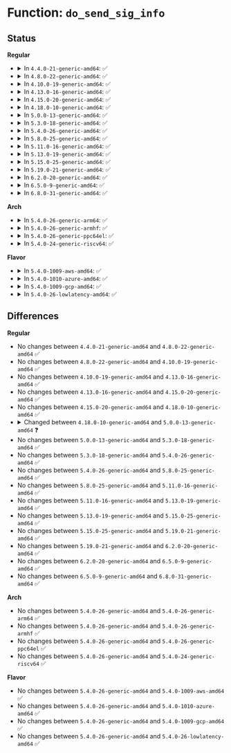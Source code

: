 # Function: <code>do_send_sig_info</code>

## Status
<b>Regular</b>
<ul>
<li>
<details>
<summary>In <code>4.4.0-21-generic-amd64</code>: ✅</summary>

```c
int do_send_sig_info(int sig, struct siginfo * info, struct task_struct * p, bool group)
```

```json
{
  "name": "do_send_sig_info",
  "collision_type": "Unique Global",
  "inline_type": "No",
  "funcs": [
    {
      "addr": 18446744071579431472,
      "name": "do_send_sig_info",
      "external": true,
      "loc": "kernel/signal.c:1134",
      "file": "kernel/signal.c",
      "inline": "seen, unknown",
      "caller_inline": [],
      "caller_func": [
        "kernel/signal.c:send_sig",
        "kernel/signal.c:do_send_specific",
        "kernel/signal.c:kdb_send_sig_info",
        "mm/oom_kill.c:oom_kill_process",
        "mm/oom_kill.c:oom_kill_process",
        "fs/fcntl.c:send_sigio_to_task",
        "fs/fcntl.c:send_sigio_to_task",
        "fs/fcntl.c:send_sigurg",
        "drivers/tty/sysrq.c:send_sig_all"
      ]
    }
  ],
  "symbols": [
    {
      "addr": 18446744071579431472,
      "name": "do_send_sig_info",
      "section": ".text",
      "bind": "STB_GLOBAL",
      "size": 152
    }
  ]
}
```
</details>
</li>
<li>
<details>
<summary>In <code>4.8.0-22-generic-amd64</code>: ✅</summary>

```c
int do_send_sig_info(int sig, struct siginfo * info, struct task_struct * p, bool group)
```

```json
{
  "name": "do_send_sig_info",
  "collision_type": "Unique Global",
  "inline_type": "No",
  "funcs": [
    {
      "addr": 18446744071579443872,
      "name": "do_send_sig_info",
      "external": true,
      "loc": "kernel/signal.c:1134",
      "file": "kernel/signal.c",
      "inline": "seen, unknown",
      "caller_inline": [],
      "caller_func": [
        "kernel/signal.c:kdb_send_sig_info",
        "kernel/signal.c:do_send_specific",
        "kernel/signal.c:send_sig",
        "fs/fcntl.c:send_sigurg",
        "fs/fcntl.c:send_sigio_to_task",
        "fs/fcntl.c:send_sigio_to_task",
        "drivers/tty/sysrq.c:send_sig_all"
      ]
    }
  ],
  "symbols": [
    {
      "addr": 18446744071579443872,
      "name": "do_send_sig_info",
      "section": ".text",
      "bind": "STB_GLOBAL",
      "size": 152
    }
  ]
}
```
</details>
</li>
<li>
<details>
<summary>In <code>4.10.0-19-generic-amd64</code>: ✅</summary>

```c
int do_send_sig_info(int sig, struct siginfo * info, struct task_struct * p, bool group)
```

```json
{
  "name": "do_send_sig_info",
  "collision_type": "Unique Global",
  "inline_type": "No",
  "funcs": [
    {
      "addr": 18446744071579464240,
      "name": "do_send_sig_info",
      "external": true,
      "loc": "kernel/signal.c:1140",
      "file": "kernel/signal.c",
      "inline": "seen, unknown",
      "caller_inline": [],
      "caller_func": [
        "kernel/signal.c:kdb_send_sig_info",
        "kernel/signal.c:do_send_specific",
        "kernel/signal.c:send_sig",
        "mm/oom_kill.c:oom_kill_process",
        "mm/oom_kill.c:oom_kill_process",
        "fs/fcntl.c:send_sigurg",
        "fs/fcntl.c:send_sigio_to_task",
        "fs/fcntl.c:send_sigio_to_task",
        "drivers/tty/sysrq.c:send_sig_all"
      ]
    }
  ],
  "symbols": [
    {
      "addr": 18446744071579464240,
      "name": "do_send_sig_info",
      "section": ".text",
      "bind": "STB_GLOBAL",
      "size": 152
    }
  ]
}
```
</details>
</li>
<li>
<details>
<summary>In <code>4.13.0-16-generic-amd64</code>: ✅</summary>

```c
int do_send_sig_info(int sig, struct siginfo * info, struct task_struct * p, bool group)
```

```json
{
  "name": "do_send_sig_info",
  "collision_type": "Unique Global",
  "inline_type": "No",
  "funcs": [
    {
      "addr": 18446744071579452720,
      "name": "do_send_sig_info",
      "external": true,
      "loc": "kernel/signal.c:1154",
      "file": "kernel/signal.c",
      "inline": "seen, unknown",
      "caller_inline": [],
      "caller_func": [
        "kernel/signal.c:kdb_send_sig_info",
        "kernel/signal.c:do_send_specific",
        "kernel/signal.c:send_sig",
        "mm/oom_kill.c:oom_kill_process",
        "mm/oom_kill.c:oom_kill_process",
        "fs/fcntl.c:send_sigurg",
        "fs/fcntl.c:send_sigio_to_task",
        "fs/fcntl.c:send_sigio_to_task",
        "drivers/tty/sysrq.c:send_sig_all"
      ]
    }
  ],
  "symbols": [
    {
      "addr": 18446744071579452720,
      "name": "do_send_sig_info",
      "section": ".text",
      "bind": "STB_GLOBAL",
      "size": 152
    }
  ]
}
```
</details>
</li>
<li>
<details>
<summary>In <code>4.15.0-20-generic-amd64</code>: ✅</summary>

```c
int do_send_sig_info(int sig, struct siginfo * info, struct task_struct * p, bool group)
```

```json
{
  "name": "do_send_sig_info",
  "collision_type": "Unique Global",
  "inline_type": "No",
  "funcs": [
    {
      "addr": 18446744071579481040,
      "name": "do_send_sig_info",
      "external": true,
      "loc": "kernel/signal.c:1155",
      "file": "kernel/signal.c",
      "inline": "seen, unknown",
      "caller_inline": [],
      "caller_func": [
        "kernel/signal.c:kdb_send_sig_info",
        "kernel/signal.c:do_send_specific",
        "kernel/signal.c:send_sig",
        "mm/oom_kill.c:oom_kill_process",
        "mm/oom_kill.c:oom_kill_process",
        "fs/fcntl.c:send_sigurg",
        "fs/fcntl.c:send_sigio_to_task",
        "fs/fcntl.c:send_sigio_to_task",
        "drivers/tty/sysrq.c:send_sig_all"
      ]
    }
  ],
  "symbols": [
    {
      "addr": 18446744071579481040,
      "name": "do_send_sig_info",
      "section": ".text",
      "bind": "STB_GLOBAL",
      "size": 152
    }
  ]
}
```
</details>
</li>
<li>
<details>
<summary>In <code>4.18.0-10-generic-amd64</code>: ✅</summary>

```c
int do_send_sig_info(int sig, struct siginfo * info, struct task_struct * p, bool group)
```

```json
{
  "name": "do_send_sig_info",
  "collision_type": "Unique Global",
  "inline_type": "No",
  "funcs": [
    {
      "addr": 18446744071579497248,
      "name": "do_send_sig_info",
      "external": true,
      "loc": "kernel/signal.c:1163",
      "file": "kernel/signal.c",
      "inline": "seen, unknown",
      "caller_inline": [],
      "caller_func": [
        "kernel/signal.c:do_send_specific",
        "kernel/signal.c:send_sig_mceerr",
        "kernel/signal.c:send_sig_fault",
        "kernel/signal.c:send_sig",
        "mm/oom_kill.c:oom_kill_process",
        "mm/oom_kill.c:oom_kill_process",
        "fs/fcntl.c:send_sigurg",
        "fs/fcntl.c:send_sigio_to_task",
        "fs/fcntl.c:send_sigio_to_task",
        "drivers/tty/sysrq.c:send_sig_all"
      ]
    }
  ],
  "symbols": [
    {
      "addr": 18446744071579497248,
      "name": "do_send_sig_info",
      "section": ".text",
      "bind": "STB_GLOBAL",
      "size": 152
    }
  ]
}
```
</details>
</li>
<li>
<details>
<summary>In <code>5.0.0-13-generic-amd64</code>: ✅</summary>

```c
int do_send_sig_info(int sig, struct kernel_siginfo * info, struct task_struct * p, enum pid_type type)
```

```json
{
  "name": "do_send_sig_info",
  "collision_type": "Unique Global",
  "inline_type": "No",
  "funcs": [
    {
      "addr": 18446744071579530720,
      "name": "do_send_sig_info",
      "external": true,
      "loc": "kernel/signal.c:1246",
      "file": "kernel/signal.c",
      "inline": "seen, unknown",
      "caller_inline": [],
      "caller_func": [
        "kernel/signal.c:do_send_specific",
        "kernel/signal.c:send_sig_mceerr",
        "kernel/signal.c:send_sig_fault",
        "kernel/signal.c:send_sig",
        "kernel/signal.c:group_send_sig_info",
        "mm/oom_kill.c:__oom_kill_process",
        "mm/oom_kill.c:__oom_kill_process",
        "mm/memory-failure.c:kill_procs",
        "fs/fcntl.c:send_sigurg",
        "fs/fcntl.c:send_sigurg",
        "fs/fcntl.c:send_sigio_to_task",
        "fs/fcntl.c:send_sigio_to_task",
        "drivers/tty/sysrq.c:send_sig_all"
      ]
    }
  ],
  "symbols": [
    {
      "addr": 18446744071579530720,
      "name": "do_send_sig_info",
      "section": ".text",
      "bind": "STB_GLOBAL",
      "size": 151
    }
  ]
}
```
</details>
</li>
<li>
<details>
<summary>In <code>5.3.0-18-generic-amd64</code>: ✅</summary>

```c
int do_send_sig_info(int sig, struct kernel_siginfo * info, struct task_struct * p, enum pid_type type)
```

```json
{
  "name": "do_send_sig_info",
  "collision_type": "Unique Global",
  "inline_type": "No",
  "funcs": [
    {
      "addr": 18446744071579555600,
      "name": "do_send_sig_info",
      "external": true,
      "loc": "kernel/signal.c:1278",
      "file": "kernel/signal.c",
      "inline": "seen, unknown",
      "caller_inline": [],
      "caller_func": [
        "kernel/signal.c:do_send_specific",
        "kernel/signal.c:send_sig_mceerr",
        "kernel/signal.c:send_sig_fault",
        "kernel/signal.c:send_sig",
        "kernel/signal.c:group_send_sig_info",
        "mm/oom_kill.c:__oom_kill_process",
        "mm/oom_kill.c:__oom_kill_process",
        "mm/memory-failure.c:kill_procs",
        "fs/fcntl.c:send_sigurg",
        "fs/fcntl.c:send_sigurg",
        "fs/fcntl.c:send_sigio_to_task",
        "fs/fcntl.c:send_sigio_to_task",
        "drivers/tty/sysrq.c:send_sig_all"
      ]
    }
  ],
  "symbols": [
    {
      "addr": 18446744071579555600,
      "name": "do_send_sig_info",
      "section": ".text",
      "bind": "STB_GLOBAL",
      "size": 144
    }
  ]
}
```
</details>
</li>
<li>
<details>
<summary>In <code>5.4.0-26-generic-amd64</code>: ✅</summary>

```c
int do_send_sig_info(int sig, struct kernel_siginfo * info, struct task_struct * p, enum pid_type type)
```

```json
{
  "name": "do_send_sig_info",
  "collision_type": "Unique Global",
  "inline_type": "No",
  "funcs": [
    {
      "addr": 18446744071579581744,
      "name": "do_send_sig_info",
      "external": true,
      "loc": "kernel/signal.c:1283",
      "file": "kernel/signal.c",
      "inline": "seen, unknown",
      "caller_inline": [],
      "caller_func": [
        "kernel/signal.c:do_send_specific",
        "kernel/signal.c:send_sig_mceerr",
        "kernel/signal.c:send_sig_fault",
        "kernel/signal.c:send_sig",
        "kernel/signal.c:group_send_sig_info",
        "mm/oom_kill.c:__oom_kill_process",
        "mm/oom_kill.c:__oom_kill_process",
        "mm/memory-failure.c:kill_procs",
        "fs/fcntl.c:send_sigurg",
        "fs/fcntl.c:send_sigurg",
        "fs/fcntl.c:send_sigio_to_task",
        "fs/fcntl.c:send_sigio_to_task",
        "drivers/tty/sysrq.c:send_sig_all"
      ]
    }
  ],
  "symbols": [
    {
      "addr": 18446744071579581744,
      "name": "do_send_sig_info",
      "section": ".text",
      "bind": "STB_GLOBAL",
      "size": 144
    }
  ]
}
```
</details>
</li>
<li>
<details>
<summary>In <code>5.8.0-25-generic-amd64</code>: ✅</summary>

```c
int do_send_sig_info(int sig, struct kernel_siginfo * info, struct task_struct * p, enum pid_type type)
```

```json
{
  "name": "do_send_sig_info",
  "collision_type": "Unique Global",
  "inline_type": "No",
  "funcs": [
    {
      "addr": 18446744071579617248,
      "name": "do_send_sig_info",
      "external": true,
      "loc": "kernel/signal.c:1283",
      "file": "kernel/signal.c",
      "inline": "seen, unknown",
      "caller_inline": [],
      "caller_func": [
        "kernel/signal.c:do_send_specific",
        "kernel/signal.c:kill_pid",
        "kernel/signal.c:send_sig_mceerr",
        "kernel/signal.c:send_sig_fault",
        "kernel/signal.c:send_sig",
        "kernel/signal.c:kill_something_info",
        "kernel/signal.c:__kill_pgrp_info",
        "mm/oom_kill.c:__oom_kill_process",
        "mm/oom_kill.c:__oom_kill_process",
        "mm/memory-failure.c:kill_procs",
        "fs/fcntl.c:send_sigurg",
        "fs/fcntl.c:send_sigurg",
        "fs/fcntl.c:send_sigio_to_task",
        "fs/fcntl.c:send_sigio_to_task",
        "ipc/mqueue.c:__do_notify",
        "drivers/tty/sysrq.c:send_sig_all"
      ]
    }
  ],
  "symbols": [
    {
      "addr": 18446744071579617248,
      "name": "do_send_sig_info",
      "section": ".text",
      "bind": "STB_GLOBAL",
      "size": 180
    }
  ]
}
```
</details>
</li>
<li>
<details>
<summary>In <code>5.11.0-16-generic-amd64</code>: ✅</summary>

```c
int do_send_sig_info(int sig, struct kernel_siginfo * info, struct task_struct * p, enum pid_type type)
```

```json
{
  "name": "do_send_sig_info",
  "collision_type": "Unique Global",
  "inline_type": "No",
  "funcs": [
    {
      "addr": 18446744071579597520,
      "name": "do_send_sig_info",
      "external": true,
      "loc": "kernel/signal.c:1284",
      "file": "kernel/signal.c",
      "inline": "seen, unknown",
      "caller_inline": [],
      "caller_func": [
        "kernel/signal.c:do_send_specific",
        "kernel/signal.c:send_sig_mceerr",
        "kernel/signal.c:send_sig_fault",
        "kernel/signal.c:send_sig",
        "kernel/signal.c:kill_something_info",
        "kernel/signal.c:kill_pid_info",
        "kernel/signal.c:__kill_pgrp_info",
        "mm/oom_kill.c:__oom_kill_process",
        "mm/oom_kill.c:__oom_kill_process",
        "mm/memory-failure.c:kill_procs",
        "fs/fcntl.c:send_sigurg",
        "fs/fcntl.c:send_sigurg",
        "fs/fcntl.c:send_sigio_to_task",
        "fs/fcntl.c:send_sigio_to_task",
        "ipc/mqueue.c:__do_notify",
        "drivers/tty/sysrq.c:send_sig_all"
      ]
    }
  ],
  "symbols": [
    {
      "addr": 18446744071579597520,
      "name": "do_send_sig_info",
      "section": ".text",
      "bind": "STB_GLOBAL",
      "size": 178
    }
  ]
}
```
</details>
</li>
<li>
<details>
<summary>In <code>5.13.0-19-generic-amd64</code>: ✅</summary>

```c
int do_send_sig_info(int sig, struct kernel_siginfo * info, struct task_struct * p, enum pid_type type)
```

```json
{
  "name": "do_send_sig_info",
  "collision_type": "Unique Global",
  "inline_type": "No",
  "funcs": [
    {
      "addr": 18446744071579602992,
      "name": "do_send_sig_info",
      "external": true,
      "loc": "kernel/signal.c:1286",
      "file": "kernel/signal.c",
      "inline": "seen, unknown",
      "caller_inline": [],
      "caller_func": [
        "kernel/signal.c:do_send_specific",
        "kernel/signal.c:send_sig_mceerr",
        "kernel/signal.c:send_sig_fault",
        "kernel/signal.c:send_sig",
        "kernel/signal.c:kill_something_info",
        "kernel/signal.c:kill_pid_info",
        "kernel/signal.c:__kill_pgrp_info",
        "mm/oom_kill.c:__oom_kill_process",
        "mm/oom_kill.c:__oom_kill_process",
        "mm/memory-failure.c:kill_procs",
        "fs/fcntl.c:send_sigurg",
        "fs/fcntl.c:send_sigurg",
        "fs/fcntl.c:send_sigio_to_task",
        "fs/fcntl.c:send_sigio_to_task",
        "ipc/mqueue.c:__do_notify",
        "drivers/tty/sysrq.c:send_sig_all"
      ]
    }
  ],
  "symbols": [
    {
      "addr": 18446744071579602992,
      "name": "do_send_sig_info",
      "section": ".text",
      "bind": "STB_GLOBAL",
      "size": 178
    }
  ]
}
```
</details>
</li>
<li>
<details>
<summary>In <code>5.15.0-25-generic-amd64</code>: ✅</summary>

```c
int do_send_sig_info(int sig, struct kernel_siginfo * info, struct task_struct * p, enum pid_type type)
```

```json
{
  "name": "do_send_sig_info",
  "collision_type": "Unique Global",
  "inline_type": "No",
  "funcs": [
    {
      "addr": 18446744071579678144,
      "name": "do_send_sig_info",
      "external": true,
      "loc": "kernel/signal.c:1287",
      "file": "kernel/signal.c",
      "inline": "seen, unknown",
      "caller_inline": [],
      "caller_func": [
        "kernel/signal.c:do_send_specific",
        "kernel/signal.c:send_sig_fault_trapno",
        "kernel/signal.c:send_sig_mceerr",
        "kernel/signal.c:send_sig_fault",
        "kernel/signal.c:send_sig",
        "kernel/signal.c:kill_something_info",
        "kernel/signal.c:kill_pid_info",
        "kernel/signal.c:__kill_pgrp_info",
        "kernel/cgroup/cgroup.c:cgroup_post_fork",
        "mm/oom_kill.c:__oom_kill_process",
        "mm/oom_kill.c:__oom_kill_process",
        "mm/memory-failure.c:kill_procs",
        "fs/fcntl.c:send_sigurg",
        "fs/fcntl.c:send_sigurg",
        "fs/fcntl.c:send_sigio_to_task",
        "fs/fcntl.c:send_sigio_to_task",
        "ipc/mqueue.c:__do_notify",
        "drivers/tty/sysrq.c:send_sig_all"
      ]
    }
  ],
  "symbols": [
    {
      "addr": 18446744071579678144,
      "name": "do_send_sig_info",
      "section": ".text",
      "bind": "STB_GLOBAL",
      "size": 178
    }
  ]
}
```
</details>
</li>
<li>
<details>
<summary>In <code>5.19.0-21-generic-amd64</code>: ✅</summary>

```c
int do_send_sig_info(int sig, struct kernel_siginfo * info, struct task_struct * p, enum pid_type type)
```

```json
{
  "name": "do_send_sig_info",
  "collision_type": "Unique Global",
  "inline_type": "No",
  "funcs": [
    {
      "addr": 18446744071579772192,
      "name": "do_send_sig_info",
      "external": true,
      "loc": "kernel/signal.c:1288",
      "file": "kernel/signal.c",
      "inline": "seen, unknown",
      "caller_inline": [],
      "caller_func": [
        "kernel/signal.c:do_send_specific",
        "kernel/signal.c:kill_pid",
        "kernel/signal.c:send_sig_fault_trapno",
        "kernel/signal.c:send_sig_perf",
        "kernel/signal.c:send_sig_mceerr",
        "kernel/signal.c:send_sig_fault",
        "kernel/signal.c:send_sig",
        "kernel/signal.c:kill_something_info",
        "kernel/signal.c:__kill_pgrp_info",
        "kernel/cgroup/cgroup.c:cgroup_post_fork",
        "mm/oom_kill.c:__oom_kill_process",
        "mm/oom_kill.c:__oom_kill_process",
        "mm/memory-failure.c:kill_procs",
        "fs/fcntl.c:send_sigurg",
        "fs/fcntl.c:send_sigurg",
        "fs/fcntl.c:send_sigio_to_task",
        "fs/fcntl.c:send_sigio_to_task",
        "ipc/mqueue.c:__do_notify",
        "drivers/tty/sysrq.c:send_sig_all"
      ]
    }
  ],
  "symbols": [
    {
      "addr": 18446744071579772192,
      "name": "do_send_sig_info",
      "section": ".text",
      "bind": "STB_GLOBAL",
      "size": 180
    }
  ]
}
```
</details>
</li>
<li>
<details>
<summary>In <code>6.2.0-20-generic-amd64</code>: ✅</summary>

```c
int do_send_sig_info(int sig, struct kernel_siginfo * info, struct task_struct * p, enum pid_type type)
```

```json
{
  "name": "do_send_sig_info",
  "collision_type": "Unique Global",
  "inline_type": "No",
  "funcs": [
    {
      "addr": 18446744071579904240,
      "name": "do_send_sig_info",
      "external": true,
      "loc": "kernel/signal.c:1289",
      "file": "kernel/signal.c",
      "inline": "seen, unknown",
      "caller_inline": [],
      "caller_func": [
        "kernel/signal.c:do_send_specific",
        "kernel/signal.c:kill_pid",
        "kernel/signal.c:send_sig_fault_trapno",
        "kernel/signal.c:send_sig_perf",
        "kernel/signal.c:send_sig_mceerr",
        "kernel/signal.c:send_sig_fault",
        "kernel/signal.c:send_sig",
        "kernel/signal.c:kill_something_info",
        "kernel/signal.c:__kill_pgrp_info",
        "kernel/cgroup/cgroup.c:cgroup_post_fork",
        "mm/oom_kill.c:__oom_kill_process",
        "mm/oom_kill.c:__oom_kill_process",
        "mm/memory-failure.c:kill_procs",
        "fs/fcntl.c:send_sigurg",
        "fs/fcntl.c:send_sigurg",
        "fs/fcntl.c:send_sigio_to_task",
        "fs/fcntl.c:send_sigio_to_task",
        "ipc/mqueue.c:__do_notify",
        "drivers/tty/sysrq.c:send_sig_all"
      ]
    }
  ],
  "symbols": [
    {
      "addr": 18446744071579904240,
      "name": "do_send_sig_info",
      "section": ".text",
      "bind": "STB_GLOBAL",
      "size": 180
    }
  ]
}
```
</details>
</li>
<li>
<details>
<summary>In <code>6.5.0-9-generic-amd64</code>: ✅</summary>

```c
int do_send_sig_info(int sig, struct kernel_siginfo * info, struct task_struct * p, enum pid_type type)
```

```json
{
  "name": "do_send_sig_info",
  "collision_type": "Unique Global",
  "inline_type": "No",
  "funcs": [
    {
      "addr": 18446744071579953968,
      "name": "do_send_sig_info",
      "external": true,
      "loc": "kernel/signal.c:1293",
      "file": "kernel/signal.c",
      "inline": "seen, unknown",
      "caller_inline": [],
      "caller_func": [
        "kernel/signal.c:do_send_specific",
        "kernel/signal.c:kill_pid",
        "kernel/signal.c:send_sig_fault_trapno",
        "kernel/signal.c:send_sig_perf",
        "kernel/signal.c:send_sig_mceerr",
        "kernel/signal.c:send_sig_fault",
        "kernel/signal.c:send_sig",
        "kernel/signal.c:kill_something_info",
        "kernel/signal.c:__kill_pgrp_info",
        "kernel/cgroup/cgroup.c:cgroup_post_fork",
        "mm/oom_kill.c:__oom_kill_process",
        "mm/oom_kill.c:__oom_kill_process",
        "mm/memory-failure.c:kill_procs",
        "fs/fcntl.c:send_sigurg",
        "fs/fcntl.c:send_sigurg",
        "fs/fcntl.c:send_sigio_to_task",
        "fs/fcntl.c:send_sigio_to_task",
        "ipc/mqueue.c:__do_notify",
        "drivers/tty/sysrq.c:send_sig_all"
      ]
    }
  ],
  "symbols": [
    {
      "addr": 18446744071579953968,
      "name": "do_send_sig_info",
      "section": ".text",
      "bind": "STB_GLOBAL",
      "size": 180
    }
  ]
}
```
</details>
</li>
<li>
<details>
<summary>In <code>6.8.0-31-generic-amd64</code>: ✅</summary>

```c
int do_send_sig_info(int sig, struct kernel_siginfo * info, struct task_struct * p, enum pid_type type)
```

```json
{
  "name": "do_send_sig_info",
  "collision_type": "Unique Global",
  "inline_type": "No",
  "funcs": [
    {
      "addr": 18446744071579993264,
      "name": "do_send_sig_info",
      "external": true,
      "loc": "kernel/signal.c:1293",
      "file": "kernel/signal.c",
      "inline": "seen, unknown",
      "caller_inline": [],
      "caller_func": [
        "kernel/signal.c:do_send_specific",
        "kernel/signal.c:kill_pid",
        "kernel/signal.c:send_sig_fault_trapno",
        "kernel/signal.c:send_sig_perf",
        "kernel/signal.c:send_sig_mceerr",
        "kernel/signal.c:send_sig_fault",
        "kernel/signal.c:send_sig",
        "kernel/signal.c:kill_something_info",
        "kernel/signal.c:__kill_pgrp_info",
        "kernel/cgroup/cgroup.c:cgroup_post_fork",
        "mm/oom_kill.c:__oom_kill_process",
        "mm/oom_kill.c:__oom_kill_process",
        "mm/memory-failure.c:kill_procs",
        "fs/fcntl.c:send_sigurg",
        "fs/fcntl.c:send_sigurg",
        "fs/fcntl.c:send_sigio_to_task",
        "fs/fcntl.c:send_sigio_to_task",
        "ipc/mqueue.c:__do_notify",
        "drivers/tty/sysrq.c:send_sig_all"
      ]
    }
  ],
  "symbols": [
    {
      "addr": 18446744071579993264,
      "name": "do_send_sig_info",
      "section": ".text",
      "bind": "STB_GLOBAL",
      "size": 180
    }
  ]
}
```
</details>
</li>
</ul>
<b>Arch</b>
<ul>
<li>
<details>
<summary>In <code>5.4.0-26-generic-arm64</code>: ✅</summary>

```c
int do_send_sig_info(int sig, struct kernel_siginfo * info, struct task_struct * p, enum pid_type type)
```

```json
{
  "name": "do_send_sig_info",
  "collision_type": "Unique Global",
  "inline_type": "No",
  "funcs": [
    {
      "addr": 18446603336490745144,
      "name": "do_send_sig_info",
      "external": true,
      "loc": "kernel/signal.c:1283",
      "file": "kernel/signal.c",
      "inline": "seen, unknown",
      "caller_inline": [],
      "caller_func": [
        "kernel/signal.c:do_send_specific",
        "kernel/signal.c:send_sig_mceerr",
        "kernel/signal.c:send_sig_fault",
        "kernel/signal.c:send_sig",
        "kernel/signal.c:group_send_sig_info",
        "mm/oom_kill.c:__oom_kill_process",
        "mm/oom_kill.c:__oom_kill_process",
        "fs/fcntl.c:send_sigurg",
        "fs/fcntl.c:send_sigurg",
        "fs/fcntl.c:send_sigio_to_task",
        "fs/fcntl.c:send_sigio_to_task",
        "drivers/tty/sysrq.c:send_sig_all"
      ]
    }
  ],
  "symbols": [
    {
      "addr": 18446603336490745144,
      "name": "do_send_sig_info",
      "section": ".text",
      "bind": "STB_GLOBAL",
      "size": 172
    }
  ]
}
```
</details>
</li>
<li>
<details>
<summary>In <code>5.4.0-26-generic-armhf</code>: ✅</summary>

```c
int do_send_sig_info(int sig, struct kernel_siginfo * info, struct task_struct * p, enum pid_type type)
```

```json
{
  "name": "do_send_sig_info",
  "collision_type": "Unique Global",
  "inline_type": "No",
  "funcs": [
    {
      "addr": 3224795940,
      "name": "do_send_sig_info",
      "external": true,
      "loc": "kernel/signal.c:1283",
      "file": "kernel/signal.c",
      "inline": "seen, unknown",
      "caller_inline": [],
      "caller_func": [
        "kernel/signal.c:do_send_specific",
        "kernel/signal.c:send_sig_mceerr",
        "kernel/signal.c:send_sig_fault",
        "kernel/signal.c:send_sig",
        "kernel/signal.c:group_send_sig_info",
        "mm/oom_kill.c:__oom_kill_process",
        "mm/oom_kill.c:__oom_kill_process",
        "fs/fcntl.c:send_sigurg",
        "fs/fcntl.c:send_sigurg",
        "fs/fcntl.c:send_sigio_to_task",
        "fs/fcntl.c:send_sigio_to_task",
        "drivers/tty/sysrq.c:send_sig_all"
      ]
    }
  ],
  "symbols": [
    {
      "addr": 3224795940,
      "name": "do_send_sig_info",
      "section": ".text",
      "bind": "STB_GLOBAL",
      "size": 164
    }
  ]
}
```
</details>
</li>
<li>
<details>
<summary>In <code>5.4.0-26-generic-ppc64el</code>: ✅</summary>

```c
int do_send_sig_info(int sig, struct kernel_siginfo * info, struct task_struct * p, enum pid_type type)
```

```json
{
  "name": "do_send_sig_info",
  "collision_type": "Unique Global",
  "inline_type": "No",
  "funcs": [
    {
      "addr": 13835058055283569648,
      "name": "do_send_sig_info",
      "external": true,
      "loc": "kernel/signal.c:1283",
      "file": "kernel/signal.c",
      "inline": "seen, unknown",
      "caller_inline": [],
      "caller_func": [
        "kernel/signal.c:do_send_specific",
        "kernel/signal.c:send_sig_mceerr",
        "kernel/signal.c:send_sig_fault",
        "kernel/signal.c:send_sig",
        "mm/oom_kill.c:__oom_kill_process",
        "mm/oom_kill.c:__oom_kill_process",
        "mm/memory-failure.c:kill_procs",
        "fs/fcntl.c:send_sigurg",
        "fs/fcntl.c:send_sigurg",
        "fs/fcntl.c:send_sigio_to_task",
        "fs/fcntl.c:send_sigio_to_task",
        "fs/fcntl.c:send_sigio_to_task",
        "drivers/tty/sysrq.c:send_sig_all"
      ]
    }
  ],
  "symbols": [
    {
      "addr": 13835058055283569648,
      "name": "do_send_sig_info",
      "section": ".text",
      "bind": "STB_GLOBAL",
      "size": 208
    }
  ]
}
```
</details>
</li>
<li>
<details>
<summary>In <code>5.4.0-24-generic-riscv64</code>: ✅</summary>

```c
int do_send_sig_info(int sig, struct kernel_siginfo * info, struct task_struct * p, enum pid_type type)
```

```json
{
  "name": "do_send_sig_info",
  "collision_type": "Unique Global",
  "inline_type": "No",
  "funcs": [
    {
      "addr": 18446743936271450298,
      "name": "do_send_sig_info",
      "external": true,
      "loc": "kernel/signal.c:1283",
      "file": "kernel/signal.c",
      "inline": "seen, unknown",
      "caller_inline": [],
      "caller_func": [
        "kernel/signal.c:do_send_specific",
        "kernel/signal.c:send_sig_mceerr",
        "kernel/signal.c:send_sig_fault",
        "kernel/signal.c:send_sig",
        "mm/oom_kill.c:__oom_kill_process",
        "mm/oom_kill.c:__oom_kill_process",
        "fs/fcntl.c:send_sigurg",
        "fs/fcntl.c:send_sigurg",
        "fs/fcntl.c:send_sigio_to_task",
        "fs/fcntl.c:send_sigio_to_task",
        "drivers/tty/sysrq.c:send_sig_all"
      ]
    }
  ],
  "symbols": [
    {
      "addr": 18446743936271450298,
      "name": "do_send_sig_info",
      "section": ".text",
      "bind": "STB_GLOBAL",
      "size": 108
    }
  ]
}
```
</details>
</li>
</ul>
<b>Flavor</b>
<ul>
<li>
<details>
<summary>In <code>5.4.0-1009-aws-amd64</code>: ✅</summary>

```c
int do_send_sig_info(int sig, struct kernel_siginfo * info, struct task_struct * p, enum pid_type type)
```

```json
{
  "name": "do_send_sig_info",
  "collision_type": "Unique Global",
  "inline_type": "No",
  "funcs": [
    {
      "addr": 18446744071579558048,
      "name": "do_send_sig_info",
      "external": true,
      "loc": "kernel/signal.c:1283",
      "file": "kernel/signal.c",
      "inline": "seen, unknown",
      "caller_inline": [],
      "caller_func": [
        "kernel/signal.c:do_send_specific",
        "kernel/signal.c:send_sig_mceerr",
        "kernel/signal.c:send_sig_fault",
        "kernel/signal.c:send_sig",
        "kernel/signal.c:group_send_sig_info",
        "mm/oom_kill.c:__oom_kill_process",
        "mm/oom_kill.c:__oom_kill_process",
        "mm/memory-failure.c:kill_procs",
        "fs/fcntl.c:send_sigurg",
        "fs/fcntl.c:send_sigurg",
        "fs/fcntl.c:send_sigio_to_task",
        "fs/fcntl.c:send_sigio_to_task",
        "drivers/tty/sysrq.c:send_sig_all"
      ]
    }
  ],
  "symbols": [
    {
      "addr": 18446744071579558048,
      "name": "do_send_sig_info",
      "section": ".text",
      "bind": "STB_GLOBAL",
      "size": 144
    }
  ]
}
```
</details>
</li>
<li>
<details>
<summary>In <code>5.4.0-1010-azure-amd64</code>: ✅</summary>

```c
int do_send_sig_info(int sig, struct kernel_siginfo * info, struct task_struct * p, enum pid_type type)
```

```json
{
  "name": "do_send_sig_info",
  "collision_type": "Unique Global",
  "inline_type": "No",
  "funcs": [
    {
      "addr": 18446744071579486704,
      "name": "do_send_sig_info",
      "external": true,
      "loc": "kernel/signal.c:1283",
      "file": "kernel/signal.c",
      "inline": "seen, unknown",
      "caller_inline": [],
      "caller_func": [
        "kernel/signal.c:do_send_specific",
        "kernel/signal.c:send_sig_mceerr",
        "kernel/signal.c:send_sig_fault",
        "kernel/signal.c:send_sig",
        "kernel/signal.c:group_send_sig_info",
        "mm/oom_kill.c:__oom_kill_process",
        "mm/oom_kill.c:__oom_kill_process",
        "mm/memory-failure.c:kill_procs",
        "fs/fcntl.c:send_sigurg",
        "fs/fcntl.c:send_sigurg",
        "fs/fcntl.c:send_sigio_to_task",
        "fs/fcntl.c:send_sigio_to_task",
        "drivers/tty/sysrq.c:send_sig_all"
      ]
    }
  ],
  "symbols": [
    {
      "addr": 18446744071579486704,
      "name": "do_send_sig_info",
      "section": ".text",
      "bind": "STB_GLOBAL",
      "size": 144
    }
  ]
}
```
</details>
</li>
<li>
<details>
<summary>In <code>5.4.0-1009-gcp-amd64</code>: ✅</summary>

```c
int do_send_sig_info(int sig, struct kernel_siginfo * info, struct task_struct * p, enum pid_type type)
```

```json
{
  "name": "do_send_sig_info",
  "collision_type": "Unique Global",
  "inline_type": "No",
  "funcs": [
    {
      "addr": 18446744071579555328,
      "name": "do_send_sig_info",
      "external": true,
      "loc": "kernel/signal.c:1283",
      "file": "kernel/signal.c",
      "inline": "seen, unknown",
      "caller_inline": [],
      "caller_func": [
        "kernel/signal.c:do_send_specific",
        "kernel/signal.c:send_sig_mceerr",
        "kernel/signal.c:send_sig_fault",
        "kernel/signal.c:send_sig",
        "kernel/signal.c:group_send_sig_info",
        "mm/oom_kill.c:__oom_kill_process",
        "mm/oom_kill.c:__oom_kill_process",
        "mm/memory-failure.c:kill_procs",
        "fs/fcntl.c:send_sigurg",
        "fs/fcntl.c:send_sigurg",
        "fs/fcntl.c:send_sigio_to_task",
        "fs/fcntl.c:send_sigio_to_task",
        "drivers/tty/sysrq.c:send_sig_all"
      ]
    }
  ],
  "symbols": [
    {
      "addr": 18446744071579555328,
      "name": "do_send_sig_info",
      "section": ".text",
      "bind": "STB_GLOBAL",
      "size": 144
    }
  ]
}
```
</details>
</li>
<li>
<details>
<summary>In <code>5.4.0-26-lowlatency-amd64</code>: ✅</summary>

```c
int do_send_sig_info(int sig, struct kernel_siginfo * info, struct task_struct * p, enum pid_type type)
```

```json
{
  "name": "do_send_sig_info",
  "collision_type": "Unique Global",
  "inline_type": "No",
  "funcs": [
    {
      "addr": 18446744071579588592,
      "name": "do_send_sig_info",
      "external": true,
      "loc": "kernel/signal.c:1283",
      "file": "kernel/signal.c",
      "inline": "seen, unknown",
      "caller_inline": [],
      "caller_func": [
        "kernel/signal.c:do_send_specific",
        "kernel/signal.c:send_sig_mceerr",
        "kernel/signal.c:send_sig_fault",
        "kernel/signal.c:send_sig",
        "kernel/signal.c:group_send_sig_info",
        "mm/oom_kill.c:__oom_kill_process",
        "mm/oom_kill.c:__oom_kill_process",
        "mm/memory-failure.c:kill_procs",
        "fs/fcntl.c:send_sigurg",
        "fs/fcntl.c:send_sigurg",
        "fs/fcntl.c:send_sigio_to_task",
        "fs/fcntl.c:send_sigio_to_task",
        "drivers/tty/sysrq.c:send_sig_all"
      ]
    }
  ],
  "symbols": [
    {
      "addr": 18446744071579588592,
      "name": "do_send_sig_info",
      "section": ".text",
      "bind": "STB_GLOBAL",
      "size": 144
    }
  ]
}
```
</details>
</li>
</ul>

## Differences
<b>Regular</b>
<ul>
<li>
No changes between <code>4.4.0-21-generic-amd64</code> and <code>4.8.0-22-generic-amd64</code> ✅
</li>
<li>
No changes between <code>4.8.0-22-generic-amd64</code> and <code>4.10.0-19-generic-amd64</code> ✅
</li>
<li>
No changes between <code>4.10.0-19-generic-amd64</code> and <code>4.13.0-16-generic-amd64</code> ✅
</li>
<li>
No changes between <code>4.13.0-16-generic-amd64</code> and <code>4.15.0-20-generic-amd64</code> ✅
</li>
<li>
No changes between <code>4.15.0-20-generic-amd64</code> and <code>4.18.0-10-generic-amd64</code> ✅
</li>
<li>
<details>
<summary>Changed between <code>4.18.0-10-generic-amd64</code> and <code>5.0.0-13-generic-amd64</code> ❓</summary>
<ul>
<li>
<b>Param added. </b>
<code>enum pid_type type</code>
</li>
<li>
<b>Param removed. </b>
<code>bool group</code>
</li>
<li>
<b>Param type changed. </b>
<code>struct siginfo * info</code> ➡️ <code>struct kernel_siginfo * info</code>
</li>
</ul>
</details>
</li>
<li>
No changes between <code>5.0.0-13-generic-amd64</code> and <code>5.3.0-18-generic-amd64</code> ✅
</li>
<li>
No changes between <code>5.3.0-18-generic-amd64</code> and <code>5.4.0-26-generic-amd64</code> ✅
</li>
<li>
No changes between <code>5.4.0-26-generic-amd64</code> and <code>5.8.0-25-generic-amd64</code> ✅
</li>
<li>
No changes between <code>5.8.0-25-generic-amd64</code> and <code>5.11.0-16-generic-amd64</code> ✅
</li>
<li>
No changes between <code>5.11.0-16-generic-amd64</code> and <code>5.13.0-19-generic-amd64</code> ✅
</li>
<li>
No changes between <code>5.13.0-19-generic-amd64</code> and <code>5.15.0-25-generic-amd64</code> ✅
</li>
<li>
No changes between <code>5.15.0-25-generic-amd64</code> and <code>5.19.0-21-generic-amd64</code> ✅
</li>
<li>
No changes between <code>5.19.0-21-generic-amd64</code> and <code>6.2.0-20-generic-amd64</code> ✅
</li>
<li>
No changes between <code>6.2.0-20-generic-amd64</code> and <code>6.5.0-9-generic-amd64</code> ✅
</li>
<li>
No changes between <code>6.5.0-9-generic-amd64</code> and <code>6.8.0-31-generic-amd64</code> ✅
</li>
</ul>
<b>Arch</b>
<ul>
<li>
No changes between <code>5.4.0-26-generic-amd64</code> and <code>5.4.0-26-generic-arm64</code> ✅
</li>
<li>
No changes between <code>5.4.0-26-generic-amd64</code> and <code>5.4.0-26-generic-armhf</code> ✅
</li>
<li>
No changes between <code>5.4.0-26-generic-amd64</code> and <code>5.4.0-26-generic-ppc64el</code> ✅
</li>
<li>
No changes between <code>5.4.0-26-generic-amd64</code> and <code>5.4.0-24-generic-riscv64</code> ✅
</li>
</ul>
<b>Flavor</b>
<ul>
<li>
No changes between <code>5.4.0-26-generic-amd64</code> and <code>5.4.0-1009-aws-amd64</code> ✅
</li>
<li>
No changes between <code>5.4.0-26-generic-amd64</code> and <code>5.4.0-1010-azure-amd64</code> ✅
</li>
<li>
No changes between <code>5.4.0-26-generic-amd64</code> and <code>5.4.0-1009-gcp-amd64</code> ✅
</li>
<li>
No changes between <code>5.4.0-26-generic-amd64</code> and <code>5.4.0-26-lowlatency-amd64</code> ✅
</li>
</ul>
